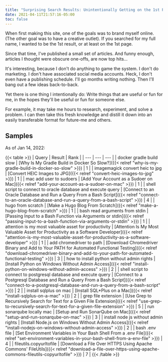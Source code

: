 ```yaml
---
title: "Surprising Search Results: Unintentionally Getting on the 1st Page of Google"
date: 2021-04-11T21:57:16-05:00
toc: false
---
```


When first making this site, one of the goals was to brand myself online. (The other goal was to have a creative outlet). If you searched for my full name, I wanted to be the 1st result, or at least on the 1st page.

Since that time, I've published a small set of articles. And funny enough, articles I thought were obscure one-offs, are now top hits...

<!--more-->

It's interesting, because I don't do anything to game the system. I don't do marketing. I don't have associated social media accounts. Heck, I don't even have a publishing schedule. I'll go months writing nothing. Then I'll bang out a few ideas back-to-back.

Yet there is one thing I intentionally do: Write things that are useful or fun for me, in the hopes they'll be useful or fun for someone else.

For example, it may take me hours to research, experiment, and solve a problem. I can then take this fresh knowledge and distill it down into an easily transferable format for future-me and others.

## Samples

As of Jan 14, 2022:

{{< table >}}
| Query | Result | Rank |
| --- | --- | --- |
| docker gradle build slow | [Why Is My Gradle Build in Docker So Slow?]({{< relref "why-is-my-gradle-build-in-docker-so-slow" >}}) | 1 |
| imagemagick convert heic to jpg | [Convert HEIC Images to JPG]({{< relref "convert-heic-images-to-jpg" >}}) | 1 |
| mac add user to sudoers | [Add Your Account as a Sudoer on Mac]({{< relref "add-your-account-as-a-sudoer-on-mac" >}}) | 1 |
| shell script to connect to oracle database and execute query | [Connect to an Oracle Database and Run a Query From a Bash Script]({{< relref "connect-to-an-oracle-database-and-run-a-query-from-a-bash-script" >}}) | 4 |
| hugo from scratch | [Make a Hugo Blog From Scratch]({{< relref "make-a-hugo-blog-from-scratch" >}}) | 1 |
| bash read arguments from stdin | [Passing Input to a Bash Function via Arguments or stdin]({{< relref "passing-input-to-a-bash-function-via-arguments-or-stdin" >}}) | 1 |
| attention is my most valuable asset for productivity | [Attention Is My Most Valuable Asset for Productivity as a Software Developer]({{< relref "attention-is-my-most-valuable-asset-for-productivity-as-a-software-developer" >}}) | 1 |
| add chromedriver to path | [Download Chromedriver Binary and Add to Your PATH for Automated Functional Testing]({{< relref "download-chromedriver-binary-and-add-to-your-path-for-automated-functional-testing" >}}) | 3 |
| how to install python without admin rights | [Install Python on Windows Without Admin Access]({{< relref "install-python-on-windows-without-admin-access" >}}) | 2 |
| shell script to connect to postgresql database and execute query | [Connect to a Postgresql Database and Run a Query From a Bash Script]({{< relref "connect-to-a-postgresql-database-and-run-a-query-from-a-bash-script" >}}) | 2 |
| install sqlplus on mac | [Install SQL*Plus on a Mac]({{< relref "install-sqlplus-on-a-mac" >}}) | 2 |
| grep file extension | [Use Grep to Recursively Search for Text for a Given File Extension]({{< relref "use-grep-to-recursively-search-for-text-for-a-given-file-extension" >}}) | 5 |
| run sonarqube locally mac | [Setup and Run SonarQube on Mac]({{< relref "setup-and-run-sonarqube-on-mac" >}}) | 3 |
| install node js without admin rights | [Install Node.js on Windows Without Admin Access]({{< relref "install-nodejs-on-windows-without-admin-access" >}}) | 2 |
| bash .env file | [Set Environment Variables in Your Bash Shell From a .env File]({{< relref "set-environment-variables-in-your-bash-shell-from-a-env-file" >}}) | 4 |
| fileutils.copyurltofile | [Download a File Over HTTPS Using Apache Commons' FileUtils]({{< relref "download-a-file-over-https-using-apache-commons-fileutils-copyurltofile" >}}) | 7 |
{{< /table >}}
